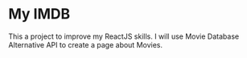 # My IMDB

This a project to improve my ReactJS skills. I will use Movie Database Alternative API to create a page about Movies. 
